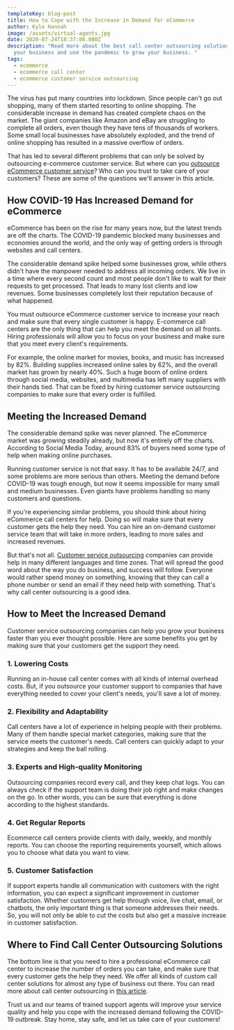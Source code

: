 ```yaml
---
templateKey: blog-post
title: How to Cope with the Increase in Demand for eCommerce
author: Kyle Hannah
image: /assets/virtual-agents.jpg
date: 2020-07-24T18:37:00.000Z
description: "Read more about the best call center outsourcing solutions for
  your business and use the pandemic to grow your business. "
tags:
  - ecommerce
  - ecommerce call center
  - ecommerce customer service outsourcing
---
```

The virus has put many countries into lockdown. Since people can't go out shopping, many of them started resorting to online shopping. The considerable increase in demand has created complete chaos on the market. The giant companies like Amazon and eBay are struggling to complete all orders, even though they have tens of thousands of workers. Some small local businesses have absolutely exploded, and the trend of online shopping has resulted in a massive overflow of orders.

That has led to several different problems that can only be solved by outsourcing e-commerce customer service. But where can you [outsource eCommerce customer service](https://www.ugteleservices.com/blog/2019-06-19-call-center-outsourcing/)? Who can you trust to take care of your customers? These are some of the questions we'll answer in this article.

## How COVID-19 Has Increased Demand for eCommerce

eCommerce has been on the rise for many years now, but the latest trends are off the charts. The COVID-19 pandemic blocked many businesses and economies around the world, and the only way of getting orders is through websites and call centers.

The considerable demand spike helped some businesses grow, while others didn't have the manpower needed to address all incoming orders. We live in a time where every second count and most people don't like to wait for their requests to get processed. That leads to many lost clients and low revenues. Some businesses completely lost their reputation because of what happened.

You must outsource eCommerce customer service to increase your reach and make sure that every single customer is happy. E-commerce call centers are the only thing that can help you meet the demand on all fronts. Hiring professionals will allow you to focus on your business and make sure that you meet every client's requirements.

For example, the online market for movies, books, and music has increased by 82%. Building supplies increased online sales by 62%, and the overall market has grown by nearly 40%. Such a huge boom of online orders through social media, websites, and multimedia has left many suppliers with their hands tied. That can be fixed by hiring customer service outsourcing companies to make sure that every order is fulfilled.

## Meeting the Increased Demand

The considerable demand spike was never planned. The eCommerce market was growing steadily already, but now it's entirely off the charts. According to Social Media Today, around 83% of buyers need some type of help when making online purchases.

Running customer service is not that easy. It has to be available 24/7, and some problems are more serious than others. Meeting the demand before COVID-19 was tough enough, but now it seems impossible for many small and medium businesses. Even giants have problems handling so many customers and questions.

If you're experiencing similar problems, you should think about hiring eCommerce call centers for help. Doing so will make sure that every customer gets the help they need. You can hire an on-demand customer service team that will take in more orders, leading to more sales and increased revenues.

But that's not all. [Customer service outsourcing](https://www.ugteleservices.com/blog/2019-06-19-call-center-outsourcing/) companies can provide help in many different languages and time zones. That will spread the good word about the way you do business, and success will follow. Everyone would rather spend money on something, knowing that they can call a phone number or send an email if they need help with something. That's why call center outsourcing is a good idea.

## How to Meet the Increased Demand

Customer service outsourcing companies can help you grow your business faster than you ever thought possible. Here are some benefits you get by making sure that your customers get the support they need.

### 1. Lowering Costs

Running an in-house call center comes with all kinds of internal overhead costs. But, if you outsource your customer support to companies that have everything needed to cover your client's needs, you'll save a lot of money.

### 2. Flexibility and Adaptability

Call centers have a lot of experience in helping people with their problems. Many of them handle special market categories, making sure that the service meets the customer's needs. Call centers can quickly adapt to your strategies and keep the ball rolling.

### 3. Experts and High-quality Monitoring

Outsourcing companies record every call, and they keep chat logs. You can always check if the support team is doing their job right and make changes on the go. In other words, you can be sure that everything is done according to the highest standards.

### 4. Get Regular Reports

Ecommerce call centers provide clients with daily, weekly, and monthly reports. You can choose the reporting requirements yourself, which allows you to choose what data you want to view.

### 5. Customer Satisfaction

If support experts handle all communication with customers with the right information, you can expect a significant improvement in customer satisfaction. Whether customers get help through voice, live chat, email, or chatbots, the only important thing is that someone addresses their needs. So, you will not only be able to cut the costs but also get a massive increase in customer satisfaction.

## Where to Find Call Center Outsourcing Solutions

The bottom line is that you need to hire a professional eCommerce call center to increase the number of orders you can take, and make sure that every customer gets the help they need. We offer all kinds of custom call center solutions for almost any type of business out there. You can read more about call center outsourcing in [this article](https://www.ugteleservices.com/blog/2019-01-27-key-factors-with-contact-center-outsourcing-part-ii/).

Trust us and our teams of trained support agents will improve your service quality and help you cope with the increased demand following the COVID-19 outbreak. Stay home, stay safe, and let us take care of your customers!
